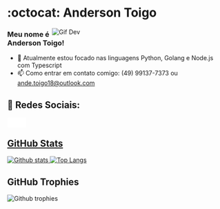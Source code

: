 # :octocat: Anderson Toigo

<img src="https://c.tenor.com/f-nICqWLnrQAAAAC/programmer-cycle.gif" min-width="400px" max-width="400px" width="400px" align="right" alt="Gif Dev">

### Meu nome é Anderson Toigo!
- 🌱 Atualmente estou focado nas linguagens Python, Golang e Node.js com Typescript</br>
- 📫 Como entrar em contato comigo: (49) 99137-7373 ou ande.toigo18@outlook.com</br>


## 📱 Redes Sociais:
<a href="https://www.instagram.com/anderson_toigo" target="_blank"><img align="left" alt="Instagram" width="22px" src="https://github.com/Aakarsh-B/trying-repos/blob/master/insta.svg" />
<a href="https://www.linkedin.com/in/anderson-toigo-291919184" target="_blank"><img align="left" alt="LinkedIn" width="22px" src="https://github.com/Aakarsh-B/trying-repos/blob/master/linkedin.svg" />
  
</br>

## GitHub Stats
![Github stats](https://github-readme-stats.vercel.app/api?username=AndersonToigo&hide=issues&theme=gruvbox&show_icons=true&hide_border=false&count_private=true&include_all_commits=true&line_height=24.5)
[![Top Langs](https://github-readme-stats.vercel.app/api/top-langs/?username=AndersonToigo&layout=compact&theme=gruvbox&langs_count=6&count_private=true)](https://github.com/AndersonToigo/AndersonToigo)


  
## GitHub Trophies
![Github trophies](https://github-profile-trophy.vercel.app/?username=AndersonToigo&theme=dracula)
